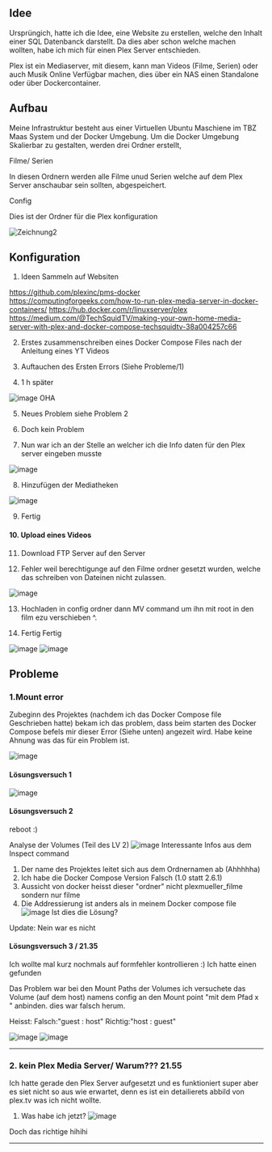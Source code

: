 ## Idee
Ursprüngich, hatte ich die Idee, eine Website zu erstellen, welche den Inhalt einer SQL Datenbanck darstellt. Da dies aber schon welche machen wollten, habe ich mich für einen Plex Server entschieden.

Plex ist ein Mediaserver, mit diesem, kann man Videos (Filme, Serien) oder auch Musik Online Verfügbar machen, dies über ein NAS einen Standalone oder über Dockercontainer. 

## Aufbau 
Meine Infrastruktur besteht aus einer Virtuellen Ubuntu Maschiene im TBZ Maas System und der Docker Umgebung. 
Um die Docker Umgebung Skalierbar zu gestalten, werden drei Ordner erstellt, 

Filme/ Serien

In diesen Ordnern werden alle Filme unud Serien welche auf dem Plex Server anschaubar sein sollten, abgespeichert. 

Config

Dies ist der Ordner für die Plex konfiguration

![Zeichnung2](https://user-images.githubusercontent.com/63262820/178158434-e346ccaf-31cf-4e89-a8fc-a5043d400442.png)

## Konfiguration
1. Ideen Sammeln auf Websiten
 
https://github.com/plexinc/pms-docker
https://computingforgeeks.com/how-to-run-plex-media-server-in-docker-containers/
https://hub.docker.com/r/linuxserver/plex
https://medium.com/@TechSquidTV/making-your-own-home-media-server-with-plex-and-docker-compose-techsquidtv-38a004257c66

2. Erstes zusammenschreiben eines Docker Compose Files nach der Anleitung eines YT Videos

4. Auftauchen des Ersten Errors (Siehe Probleme/1)

5. 1 h später 

![image](https://user-images.githubusercontent.com/63262820/178344856-84eee1f8-794a-4497-8b09-4623a4641bb2.png)
OHA

5. Neues Problem siehe Problem 2

6. Doch kein Problem 

7. Nun war ich an der Stelle an welcher ich die Info daten für den Plex server eingeben musste

![image](https://user-images.githubusercontent.com/63262820/178348124-95a1eaf6-4002-4375-86b1-8fd5bea9d52d.png)

8. Hinzufügen der Mediatheken 

![image](https://user-images.githubusercontent.com/63262820/178348531-5dbc6808-4c99-4155-b990-3aac96f0b84c.png)

9. Fertig

#### 10. Upload eines Videos

11. Download FTP Server auf den Server

12. Fehler weil berechtigunge auf den Filme ordner gesetzt wurden, welche das schreiben von Dateinen nicht zulassen.

![image](https://user-images.githubusercontent.com/63262820/178354085-2c987e7e-22cf-441c-9698-89f2e9778f37.png)

13. Hochladen in config ordner dann MV command um ihn mit root in den film ezu verschieben ^. 

14. Fertig Fertig 

![image](https://user-images.githubusercontent.com/63262820/178354222-1c47681b-3afd-4cff-a603-0a55a8abe3b5.png)
![image](https://user-images.githubusercontent.com/63262820/178354255-6728bd81-40c4-472c-89f8-870a5f2cfbd9.png)

## Probleme

### 1.Mount error 
Zubeginn des Projektes (nachdem ich das Docker Compose file Geschrieben hatte) bekam ich das problem, dass beim starten des Docker Compose befels mir dieser Error (Siehe unten) angezeit wird. Habe keine Ahnung was das für ein Problem ist.

![image](https://user-images.githubusercontent.com/63262820/178159934-2b1179f0-b9e9-42d0-9a5b-aedda597b0e1.png)

#### Lösungsversuch 1
![image](https://user-images.githubusercontent.com/63262820/178335616-1ec8e9f7-80eb-4820-b0de-8a87907e7a8d.png)

#### Lösungsversuch 2
reboot :)

Analyse der Volumes (Teil des LV 2)
![image](https://user-images.githubusercontent.com/63262820/178340939-1bfcd237-e95a-4c57-8519-7b4259ea60d4.png)
Interessante Infos aus dem Inspect command
1. Der name des Projektes leitet sich aus dem Ordnernamen ab (Ahhhhha)
2. Ich habe die Docker Compose Version Falsch (1.0 statt 2.6.1)
3. Aussicht von docker heisst dieser "ordner" nicht plexmueller_filme sondern nur filme
4. Die Addressierung ist anders als in meinem Docker compose file ![image](https://user-images.githubusercontent.com/63262820/178341543-c0640268-a641-4ad2-a31a-e808bb4fdd61.png)
Ist dies die Lösung? 

Update: Nein war es nicht 

#### Lösungsversuch 3 / 21.35
Ich wollte mal kurz nochmals auf formfehler kontrollieren :) Ich hatte einen gefunden 

Das Problem war bei den Mount Paths der Volumes ich versuchete das Volume (auf dem host) namens config an den Mount point "mit dem Pfad x " anbinden. dies war falsch herum. 

Heisst: Falsch:"guest : host" Richtig:"host : guest"

![image](https://user-images.githubusercontent.com/63262820/178344198-958a24eb-ce14-4a74-897a-ad7b7a584b72.png)
![image](https://user-images.githubusercontent.com/63262820/178344213-82dc840f-c98e-4601-912b-62d7c34ad717.png)

---

### 2. kein Plex Media Server/ Warum??? 21.55
Ich hatte gerade den Plex Server aufgesetzt und es funktioniert super aber es siet nicht so aus wie erwartet, denn es ist ein detailierets abbild von plex.tv was ich nicht wollte. 
1. Was habe ich jetzt? 
![image](https://user-images.githubusercontent.com/63262820/178347956-a9c75a7a-5bd6-4f1d-a891-175fbe492786.png)

Doch das richtige hihihi

---

